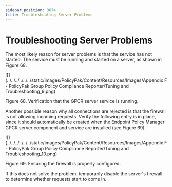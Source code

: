 ```yaml
---
sidebar_position: 3874
title: Troubleshooting Server Problems
---
```


# Troubleshooting Server Problems

The most likely reason for server problems is that the service has not started. The service must be running and started on a server, as shown in Figure 68.

![](../../../../../../static/images/PolicyPak/Content/Resources/Images/Appendix F - PolicyPak Group Policy Compliance Reporter/Tuning and Troubleshooting_9.png)

Figure 68. Verification that the GPCR server service is running.

Another possible reason why all connections are rejected is that the firewall is not allowing incoming requests. Verify the following entry is in place, since it should automatically be created when the Endpoint Policy Manager GPCR server component and service are installed (see Figure 69).

![](../../../../../../static/images/PolicyPak/Content/Resources/Images/Appendix F - PolicyPak Group Policy Compliance Reporter/Tuning and Troubleshooting_10.png)

Figure 69. Ensuring the firewall is properly configured.

If this does not solve the problem, temporarily disable the server's firewall to determine whether requests start to come in.